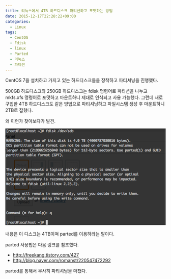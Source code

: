 ```yaml
---
title: 리눅스에서 4TB 하드디스크 파티션하고 포맷하는 방법
date: 2015-12-17T22:28:22+09:00
categories:
  - Linux
tags:
  - CentOS
  - Fdisk
  - linux
  - Parted
  - 리눅스
  - 파티션
---
```

CentOS 7을 설치하고 가지고 있는 하드디스크들을 장착하고 파티셔닝을 진행했다.

500GB 하드디스크와 250GB 하드디스크는 fdisk 명령어로 파티션을 나누고 mkfs.xfs 명령어로 포맷하고 마운트하니 제대로 인식되고 사용 가능했다. 그런데 새로 구입한 4TB 하드디스크도 같은 방법으로 파티셔닝하고 파일시스템 생성 후 마운트하니 2TB로 잡혔다.

왜 이런가 찾아보다가 발견.

![](/assets/images/hdd.png)

내용은 이 디스크는 4TB이며 parted를 이용하라는 말이다.

parted 사용법은 다음 링크를 참조했다.

  * <http://freekang.tistory.com/427>
  * <http://blog.naver.com/romanst/220547472292>

parted를 통해서 무사히 파티셔닝을 마쳤다.
